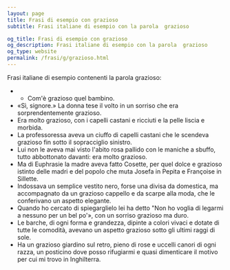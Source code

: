 ```yaml
---
layout: page
title: Frasi di esempio con grazioso 
subtitle: Frasi italiane di esempio con la parola  grazioso

og_title: Frasi di esempio con grazioso 
og_description: Frasi italiane di esempio con la parola  grazioso
og_type: website
permalink: /frasi/g/grazioso.html
---
```


Frasi italiane di esempio contenenti la parola grazioso:


- - Com'è grazioso quel bambino.
- «Sì, signore.» La donna tese il volto in un sorriso che era sorprendentemente grazioso.
- Era molto grazioso, con i capelli castani e ricciuti e la pelle liscia e morbida.
- La professoressa aveva un ciuffo di capelli castani che le scendeva grazioso fin sotto il sopracciglio sinistro.
- Lui non le aveva mai visto l'abito rosa pallido con le maniche a sbuffo, tutto abbottonato davanti: era molto grazioso.
- Ma di Euphrasie la madre aveva fatto Cosette, per quel dolce e grazioso istinto delle madri e del popolo che muta Josefa in Pepita e Françoise in Sillette.
- Indossava un semplice vestito nero, forse una divisa da domestica, ma accompagnato da un grazioso cappello e da scarpe alla moda, che le conferivano un aspetto elegante.
- Quando ho cercato di spiegarglielo lei ha detto "Non ho voglia di legarmi a nessuno per un bel po'», con un sorriso grazioso ma duro.
- Le barche, di ogni forma e grandezza, dipinte a colori vivaci e dotate di tutte le comodità, avevano un aspetto grazioso sotto gli ultimi raggi di sole.
- Ha un grazioso giardino sul retro, pieno di rose e uccelli canori di ogni razza, un posticino dove posso rifugiarmi e quasi dimenticare il motivo per cui mi trovo in Inghilterra.
